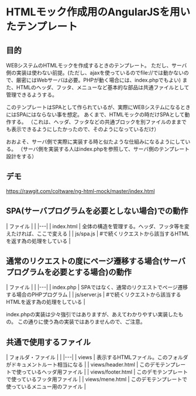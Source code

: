 # HTMLモック作成用のAngularJSを用いたテンプレート

## 目的
WEBシステムのHTMLモックを作成するときのテンプレート。
ただし、サーバ側の実装は使わない前提。(ただし、ajaxを使っているのでfile://では動かないので、厳密にはWebサーバは必要。PHPが動く場合には、index.phpでもよい)
また、HTMLのヘッダ、フッタ、メニューなど基本的な部品は共通ファイルとして管理できるようする。

このテンプレートはSPAとして作られているが、実際にWEBシステムになるときにはSPAにはならない事を想定。
あくまで、HTMLモックの時だけSPAとして動作する。
（これは、ヘッダ、フッタなどの共通ブロックを別ファイルのままでも表示できるようにしたかったので、そのようになっているだけ）

おおよそ、サーバ側で実際に実装する時と似たような仕組みになるようにしている。
（サーバ側を実装する人はindex.phpを参照して、サーバ側のテンプレート設計をする）

## デモ

https://rawgit.com/coltware/ng-html-mock/master/index.html

## SPA(サーバプログラムを必要としない場合)での動作

| ファイル  | |
|---|
| index.html | 全体の構造を管理する。ヘッダ、フッタ等を変えたければ、ここで変える |
| js/spa.js | #で続くリクエストから該当するHTMLを返す為の処理をしている |

## 通常のリクエストの度にページ遷移する場合(サーバプログラムを必要とする場合)の動作

| ファイル  | |
|---|
| index.php  | SPAではなく、通常のリクエストでページ遷移する場合のPHPプログラム |
| js/server.js | #で続くリクエストから該当するHTMLを返す為の処理をしている |

index.phpの実装は少々強引ではありますが、あえてわかりやすい実装したもの。
この通りに使う為の実装ではありませんので、ご注意。

## 共通で使用するファイル ##

| フォルダ・ファイル  | |
|---|
| views | 表示するHTMLファイル。このフォルダがドキュメントルート相当になる |
| views/header.html | このデモテンプレートで使っているヘッダ用ファイル |
| views/footer.html | このデモテンプレートで使っているフッタ用ファイル |
| views/mene.html | このデモテンプレートで使っているメニュー用のファイル |


